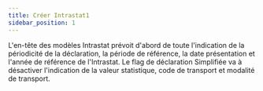 ```yaml
---
title: Créer Intrastat1
sidebar_position: 1
---
```


L'en-tête des modèles Intrastat prévoit d'abord de toute l'indication de la périodicité de la déclaration, la période de référence, la date présentation et l'année de référence de l'Intrastat. Le flag de déclaration Simplifiée va à désactiver l'indication de la valeur statistique, code de transport et modalité de transport.






